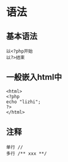 # 语法

## 基本语法
```
以<?php开始
以?>结束
```
## 一般嵌入html中
```
<html>
<?php
echo "lizhi";
?>
</html>
```
## 注释
```
单行 //
多行 /** xxx **/
```
